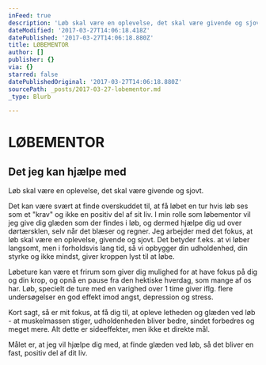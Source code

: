 ```yaml
---
inFeed: true
description: 'Løb skal være en oplevelse, det skal være givende og sjovt.'
dateModified: '2017-03-27T14:06:18.418Z'
datePublished: '2017-03-27T14:06:18.880Z'
title: LØBEMENTOR
author: []
publisher: {}
via: {}
starred: false
datePublishedOriginal: '2017-03-27T14:06:18.880Z'
sourcePath: _posts/2017-03-27-lobementor.md
_type: Blurb

---
```

# LØBEMENTOR

## Det jeg kan hjælpe med

Løb skal være en oplevelse, det skal være givende og sjovt.

Det kan være svært at finde overskuddet til, at få løbet en tur hvis løb ses som et "krav" og ikke en positiv del af sit liv. I min rolle som løbementor vil jeg give dig glæden som der findes i løb, og dermed hjælpe dig ud over dørtærsklen, selv når det blæser og regner. Jeg arbejder med det fokus, at løb skal være en oplevelse, givende og sjovt. Det betyder f.eks. at vi løber langsomt, men i forholdsvis lang tid, så vi opbygger din udholdenhed, din styrke og ikke mindst, giver kroppen lyst til at løbe.

Løbeture kan være et frirum som giver dig mulighed for at have fokus på dig og din krop, og opnå en pause fra den hektiske hverdag, som mange af os har. Løb, specielt de ture med en varighed over 1 time giver iflg. flere undersøgelser en god effekt imod angst, depression og stress.

Kort sagt, så er mit fokus, at få dig til, at opleve letheden og glæden ved løb - at muskelmassen stiger, udholdenheden bliver bedre, sindet forbedres og meget mere. Alt dette er sideeffekter, men ikke et direkte mål.

Målet er, at jeg vil hjælpe dig med, at finde glæden ved løb, så det bliver en fast, positiv del af dit liv.